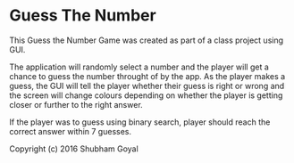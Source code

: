 # Guess The Number
This Guess the Number Game was created as part of a class project using GUI.

The application will randomly select a number and the player will get a chance to guess the number throught of by the app. As the player makes a guess, the GUI will tell the player whether their guess is right or wrong and the screen will change colours depending on whether the player is getting closer or further to the right answer.

If the player was to guess using binary search, player should reach the correct answer within 7 guesses.

Copyright (c) 2016 Shubham Goyal

